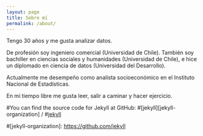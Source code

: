 ```yaml
---
layout: page
title: Sobre mí
permalink: /about/
---
```


Tengo 30 años y me gusta analizar datos.

De profesión soy ingeniero comercial (Universidad de Chile). También soy bachiller en ciencias sociales y humanidades (Universidad de Chile), e hice un diplomado en ciencia de datos (Universidad del Desarrollo).

Actualmente me desempeño como analista socioeconómico en el Instituto Nacional de Estadísticas.

En mi tiempo libre me gusta leer, salir a caminar y hacer ejercicio. 

#You can find the source code for Jekyll at GitHub:
#[jekyll][jekyll-organization] /
#[jekyll](https://github.com/jekyll/jekyll)


#[jekyll-organization]: https://github.com/jekyll
